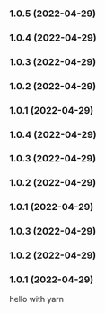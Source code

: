
### 1.0.5 (2022-04-29)

### 1.0.4 (2022-04-29)

### 1.0.3 (2022-04-29)

### 1.0.2 (2022-04-29)

### 1.0.1 (2022-04-29)

### 1.0.4 (2022-04-29)

### 1.0.3 (2022-04-29)

### 1.0.2 (2022-04-29)

### 1.0.1 (2022-04-29)

### 1.0.3 (2022-04-29)

### 1.0.2 (2022-04-29)

### 1.0.1 (2022-04-29)

hello
with yarn
